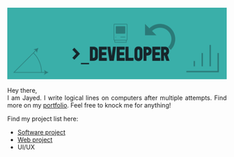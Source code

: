<a href ="https://github.com/JayedRafiProjects"><img src="https://github.com/JayedRafiProjects/JayedRafiProjects/blob/main/cover_github.png" alt="cover"></a>
<p align="justify">Hey there,<br/>I am Jayed. I write logical lines on computers after multiple attempts. Find more on my <a href="https://jayedrafi.com">portfolio</a>. Feel free to knock me for anything!</p>
<p>Find my project list here:
<ul>
  <li> <a href="https://jayedrafiprojects.github.io/portfolio/swe/swe_projects.html">Software project</a> </li>
  <li> <a href="https://jayedrafiprojects.github.io/portfolio/wd/web_projects.html">Web project</a> </li>
  <li> UI/UX </li>
</ul>
</p>
